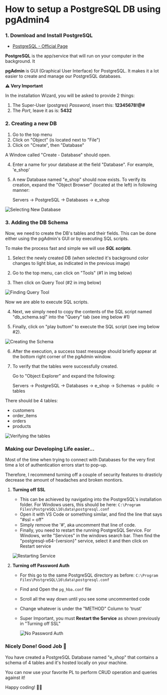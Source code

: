 # How to setup a PostgreSQL DB using pgAdmin4

### 1. Download and Install PostgreSQL

- [PostgreSQL - Official Page](https://www.enterprisedb.com/downloads/postgres-postgresql-downloads)

**PostgreSQL** is the app/service that will run on your computer in the background. It 

**pgAdmin** is GUI (Graphical User Interface) for PostgreSQL. It makes it a lot easier to create and manage our PostgreSQL databases.

**⚠ Very Important** 

In the installation Wizard, you will be asked to provide 2 things:

1. The Super-User (postgres) *Password*, insert this: **12345678!@#** 
2. The *Port*, leave it as is: **5432** 

### 2. Creating a new DB

1. Go to the top menu
2. Click on "Object" (is located next to "File")
3. Click on "Create", then "Database"

A Window called "Create - Database" should open.

4. Enter a name for your database at the field "Database". For example, 'e_shop'
5. A new Database named "e_shop" should now exists. To verify its creation, expand the "Object Browser" (located at the left) in following manner:

   Servers -> PostgreSQL -> Databases -> e_shop

![Selecting New Database](/backend/e-commerce-app/internal/database/sql/img_for_readme/pgAdmin_001.png)

### 3. Adding the DB Schema

Now, we need to create the DB's tables and their fields. This can be done either using the pgAdmin's GUI or by executing SQL scripts.

To make the process fast and simple we will use **_SQL scripts_**.

1. Select the newly created DB (when selected it's background color changes to light blue, as indicated in the previous image)

2. Go to the top menu, can click on "Tools" (#1 in img below)

3. Then click on Query Tool (#2 in img below)

![Finding Query Tool](/backend/e-commerce-app/internal/database/sql/img_for_readme/pgAdmin_002.png)

Now we are able to execute SQL scripts.

4. Next, we simply need to copy the contents of the SQL script named "db_schema.sql" into the "Query" tab (see img below #1)

5. Finally, click on "play buttom" to execute the SQL script (see img below #2).

![Creating the Schema](/backend/e-commerce-app/internal/database/sql/img_for_readme/pgAdmin_003.png)

6. After the execution, a success toast message should briefly appear at the bottom right corner of the pgAdmin window.

7. To verify that the tables were successfully created.

   Go to "Object Explorer" and expand the following:

   Servers -> PostgreSQL -> Databases -> e_shop -> Schemas -> public -> tables

There should be 4 tables:

- customers
- order_items
- orders
- products

![Verifying the tables](/backend/e-commerce-app/internal/database/sql/img_for_readme/pgAdmin_004.png)

### Making our Developing Life easier...

Most of the time when trying to connect with Databases for the very first time a lot of authentication errors start to pop-up.

Therefore, I recommend turning off a couple of security features to drasticly decrease the amount of headaches and broken montiors.

1. **Turning off SSL**

   - This can be achieved by navigating into the PostgreSQL's installation folder. For Windows users, this should be here: `C:\Program Files\PostgreSQL\16\data\postgresql.conf`
   - Open it with VS Code or something similar, and find the line that says "#ssl = off"
   - Simply remove the '#', aka uncomment that line of code.
   - Finally, you need to restart the running PostgreSQL Service. For Windows, write "Services" in the windows search bar. Then find the "postgresql-x64-{version}" service, select it and then click on Restart service

   ![Restarting Service](/backend/e-commerce-app/internal/database/sql/img_for_readme/pgAdmin_005.png)

2. **Turning off Password Auth**

   - For this go to the same PostgreSQL directory as before: `C:\Program Files\PostgreSQL\16\data\postgresql.conf`
   - Find and Open the `pg_hba.conf` file
   - Scroll all the way down until you see some uncommented code
   - Change whatever is under the "METHOD" Column to 'trust'
   - Super Important, you must **Restart the Service** as shown previously in "Turning off SSL"

     ![No Password Auth](/backend/e-commerce-app/internal/database/sql/img_for_readme/pgAdmin_006.png)

### Nicely Done! Good Job 🎉

You have created a PostgreSQL Database named "e_shop" that contains a schema of 4 tables and it's hosted locally on your machine.

You can now use your favorite PL to perform CRUD operation and queries against it!

Happy coding! 👩‍💻
